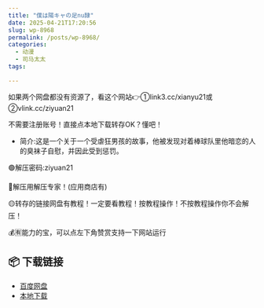 ```yaml
---
title: "僕は陽キャの足nu隷"
date: 2025-04-21T17:20:56
slug: wp-8968
permalink: /posts/wp-8968/
categories:
  - 动漫
  - 司马太太
tags:

---
```


如果两个网盘都没有资源了，看这个网站👉①link3.cc/xianyu21或②vlink.cc/ziyuan21

不需要注册账号！直接点本地下载转存OK？懂吧！

*   简介:这是一个关于一个受虐狂男孩的故事，他被发现对着棒球队里他暗恋的人的臭袜子自慰，并因此受到惩罚。

🟢解压密码:ziyuan21

🔵解压用解压专家！(应用商店有)

🟡转存的链接网盘有教程！一定要看教程！按教程操作！不按教程操作你不会解压！

💰🈶能力的宝，可以点左下角赞赏支持一下网站运行

## 📦 下载链接
- [百度网盘](https://blziyuan21.com/pay-download/8968?key=967e83e2fd&down_id=0)
- [本地下载](https://blziyuan21.com/pay-download/8968?key=967e83e2fd&down_id=1)

